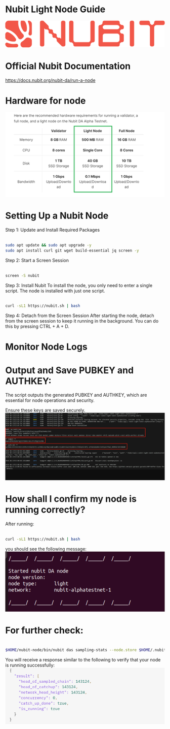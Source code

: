 # Nubit Light Node Guide

![alt text](https://raw.githubusercontent.com/it-blockchain/Nubit/main/images/67.png)

# Official Nubit Documentation
https://docs.nubit.org/nubit-da/run-a-node

# Hardware for node
![alt text](https://raw.githubusercontent.com/it-blockchain/Nubit/main/images/2024-06-19%2018_10_34-Run%20a%20Node%20(Advanced)%20_%20Nubit.png)

# Setting Up a Nubit Node
Step 1: Update and Install Required Packages
```bash

sudo apt update && sudo apt upgrade -y
sudo apt install curl git wget build-essential jq screen -y
```
Step 2: Start a Screen Session
```bash

screen -S nubit

```
Step 3: Install Nubit
To install the node, you only need to enter a single script. The node is installed with just one script.
```bash

curl -sL1 https://nubit.sh | bash

```
Step 4: Detach from the Screen Session
After starting the node, detach from the screen session to keep it running in the background. You can do this by pressing CTRL + A + D.

# Monitor Node Logs
# Output and Save PUBKEY and AUTHKEY:
The script outputs the generated PUBKEY and AUTHKEY, which are essential for node operations and security.

Ensure these keys are saved securely.
![alt text](https://raw.githubusercontent.com/it-blockchain/Nubit/main/images/2024-06-19%2019_00_51-Ubuntu.NODE%20CRYPTO%20-%20VMware%20Workstation.png)

# How shall I confirm my node is running correctly?
After running: 
```bash

curl -sL1 https://nubit.sh | bash

```
you should see the following message:
![alt text](https://raw.githubusercontent.com/it-blockchain/Nubit/main/images/2024-06-20%2017_47_25-Ubuntu.NODE%20CRYPTO%20-%20VMware%20Workstation.png)
# For further check:
```bash

$HOME/nubit-node/bin/nubit das sampling-stats --node.store $HOME/.nubit-light-nubit-alphatestnet-1

```
You will receive a response similar to the following to verify that your node is running successfully:
![alt text](https://raw.githubusercontent.com/it-blockchain/Nubit/main/images/13.png)
